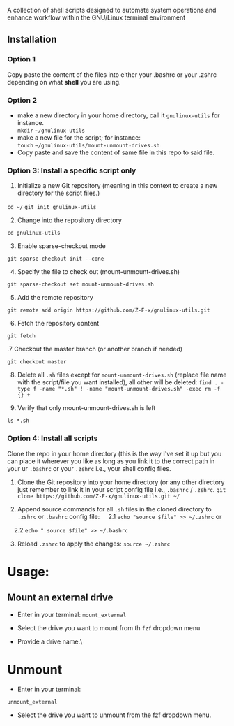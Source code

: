 A collection of shell scripts designed to automate system operations and enhance workflow within the GNU/Linux terminal environment

## Installation

### Option 1

Copy paste the content of the files into either your .bashrc or your .zshrc depending on what **shell** you are using.

### Option 2

- make a new directory in your home directory, call it `gnulinux-utils` for instance.\
  `mkdir` `~/gnulinux-utils`
- make a new file for the script; for instance:\
  `touch` `~/gnulinux-utils/mount-unmount-drives.sh`
- Copy paste and save the content of same file in this repo to said file.

### Option 3: Install a specific script only

1. Initialize a new Git repository (meaning in this context to create a new directory for the script files.)
  

```cd ~/```
```git init gnulinux-utils ```

2. Change into the repository directory
  

```cd gnulinux-utils```

3. Enable sparse-checkout mode
  

```git sparse-checkout init --cone```

4. Specify the file to check out (mount-unmount-drives.sh)
  

```git sparse-checkout set mount-unmount-drives.sh```

5. Add the remote repository
  

```git remote add origin https://github.com/Z-F-x/gnulinux-utils.git```

6. Fetch the repository content
  

```git fetch```

.7 Checkout the master branch (or another branch if needed)

```git checkout master```

8. Delete all `.sh` files except for `mount-unmount-drives.sh` (replace file name with the script/file you want installed), all other will be deleted:
  ```find . -type f -name "*.sh" ! -name "mount-unmount-drives.sh" -exec rm -f {} +```
  
9. Verify that only mount-unmount-drives.sh is left
  

`ls *.sh`

### Option 4: Install all scripts

Clone the repo in your home directory (this is the way I've set it up but you can place it wherever you like as long as you link it to the correct path in your ur `.bashrc` or your `.zshrc` i.e., your shell config files.

1. Clone the Git repository into your home directory (or any other directory just remember to link it in your script config file i.e., `.bashrc` / `.zshrc`.
  ```git clone https://github.com/Z-F-x/gnulinux-utils.git ~/```
  
2. Append source commands for all `.sh` files in the cloned directory to `.zshrc` or `.bashrc` config file:
      2.1 `echo "source $file" >> ~/.zshrc`
  or
  
      2.2 `echo " source $file" >> ~/.bashrc`
  

3. Reload `.zshrc` to apply the changes:
  ```source ~/.zshrc```
  

# Usage:

## Mount an external drive

- Enter in your terminal:
  `mount_external`
  
- Select the drive you want to mount from th `fzf` dropdown menu
  
- Provide a drive name.\
  

# Unmount

- Enter in your terminal:
  

`unmount_external`

- Select the drive you want to unmount from the fzf dropdown menu.
